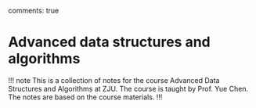 comments: true
# Advanced data structures and algorithms
!!! note
    This is a collection of notes for the course Advanced Data Structures and Algorithms at ZJU. The course is taught by Prof. Yue Chen. The notes are based on the course materials.
!!!  
